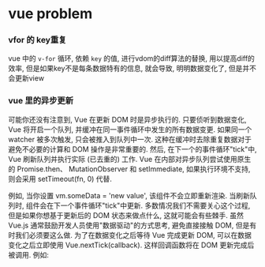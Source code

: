 # vue problem

### vfor 的 key重复

vue 中的 `v-for` 循环, 依赖 `key` 的值, 进行vdom的diff算法的替换, 用以提高diff的效率, 但是如果key不是每条数据特有的信息, 就会导致, 明明数据变化了, 但是并不会更新view

### vue 里的异步更新

可能你还没有注意到, Vue 在更新 DOM 时是异步执行的. 只要侦听到数据变化, Vue 将开启一个队列, 并缓冲在同一事件循环中发生的所有数据变更. 如果同一个 watcher 被多次触发, 只会被推入到队列中一次. 这种在缓冲时去除重复数据对于避免不必要的计算和 DOM 操作是非常重要的. 然后, 在下一个的事件循环"tick"中, Vue 刷新队列并执行实际 (已去重的) 工作. Vue 在内部对异步队列尝试使用原生的 Promise.then、 MutationObserver 和 setImmediate, 如果执行环境不支持, 则会采用 setTimeout(fn, 0) 代替. 

例如, 当你设置 vm.someData = 'new value', 该组件不会立即重新渲染. 当刷新队列时, 组件会在下一个事件循环"tick"中更新. 多数情况我们不需要关心这个过程, 但是如果你想基于更新后的 DOM 状态来做点什么, 这就可能会有些棘手. 虽然 Vue.js 通常鼓励开发人员使用"数据驱动"的方式思考, 避免直接接触 DOM, 但是有时我们必须要这么做. 为了在数据变化之后等待 Vue 完成更新 DOM, 可以在数据变化之后立即使用 Vue.nextTick(callback). 这样回调函数将在 DOM 更新完成后被调用. 例如: 